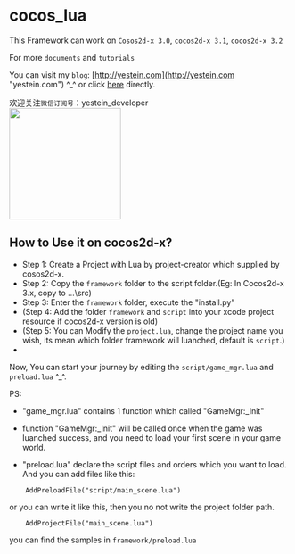 cocos_lua
=========

This Framework can work on `Cosos2d-x 3.0`, `cocos2d-x 3.1`, `cocos2d-x 3.2`

For more `documents` and `tutorials`

You can visit my `blog`: [http://yestein.com](http://yestein.com "yestein.com") ^_^ or click [here](http://yestein.com/?cat=76 "yestein.com") directly.

欢迎关注`微信订阅号`：yestein_developer<br>
<img src="http://raw.github.com/yestein/cocos-lua/master/weixin.jpg" width = 200>

How to Use it on cocos2d-x?
--------------------------------------------
* Step 1: Create a Project with Lua by project-creator which supplied by cosos2d-x.
* Step 2: Copy the `framework` folder to the script folder.(Eg: In Cocos2d-x 3.x, copy to ...\src)
* Step 3: Enter the `framework` folder, execute the "install.py"
* (Step 4: Add the folder `framework` and `script` into your xcode project resource if cocos2d-x version is old)
* (Step 5: You can Modify the `project.lua`, change the project name you wish, its mean which folder framework will luanched, default is `script`.)
* 
Now, You can start your journey by editing the `script/game_mgr.lua` and `preload.lua` ^_^.

PS:
* "game_mgr.lua" contains 1 function which called "GameMgr:_Init"

* function "GameMgr:_Init" will be called once when the game was luanched success, and you need to load your first scene in your game world.

* "preload.lua" declare the script files and orders which you want to load. And you can add files like this:


```
	AddPreloadFile("script/main_scene.lua")
```
or you can write it like this, then you no not write the project folder path.
```
	AddProjectFile("main_scene.lua")
```

you can find the samples in `framework/preload.lua`



